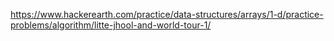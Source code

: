https://www.hackerearth.com/practice/data-structures/arrays/1-d/practice-problems/algorithm/litte-jhool-and-world-tour-1/
